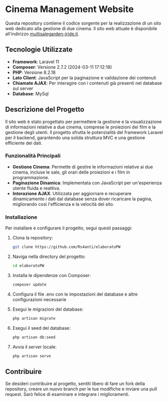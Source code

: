 # Cinema Management Website

Questa repository contiene il codice sorgente per la realizzazione di un sito web dedicato alla gestione di due cinema. Il sito web attuale è disponibile all'indirizzo [multisalegarden-iride.it](https://www.multisalegarden-iride.it/).

## Tecnologie Utilizzate

- **Framework**: Laravel 11
- **Composer**: Versione 2.7.2 (2024-03-11 17:12:18)
- **PHP**: Versione 8.2.18
- **Lato Client**: JavaScript per la paginazione e validazione dei contenuti
- **Chiamate AJAX**: Per interagire con i contenuti già presenti nel database sul server
- **Database**: MySql

## Descrizione del Progetto

Il sito web è stato progettato per permettere la gestione e la visualizzazione di informazioni relative a due cinema, comprese le proiezioni dei film e la gestione degli utenti. Il progetto sfrutta le potenzialità del framework Laravel per il backend, garantendo una solida struttura MVC e una gestione efficiente dei dati.

### Funzionalità Principali

- **Gestione Cinema**: Permette di gestire le informazioni relative ai due cinema, incluse le sale, gli orari delle proiezioni e i film in programmazione.
- **Paginazione Dinamica**: Implementata con JavaScript per un'esperienza utente fluida e reattiva.
- **Interazione AJAX**: Utilizzata per aggiornare e recuperare dinamicamente i dati dal database senza dover ricaricare la pagina, migliorando così l'efficienza e la velocità del sito.

### Installazione

Per installare e configurare il progetto, segui questi passaggi:

1. Clona la repository:
   ```bash
   git clone https://github.com/Rs4anti/elaboratoPW

2. Naviga nella directory del progetto:
    ```bash
    cd elaboratoPW

3. Installa le dipendenze con Composer:
    ```bash
    composer update

4. Configura il file .env con le impostazioni del database e altre configurazioni necessarie

5. Esegui le migrazioni del database:
    ```bash
    php artisan migrate

6. Esegui il seed del database:
     ```bash
    php artisan db:seed

7. Avvia il server locale:
    ```bash
   php artisan serve


## Contribuire
Se desideri contribuire al progetto, sentiti libero di fare un fork della repository, creare un nuovo branch per le tue modifiche e inviare una pull request. Sarò felice di esaminare e integrare i miglioramenti.



